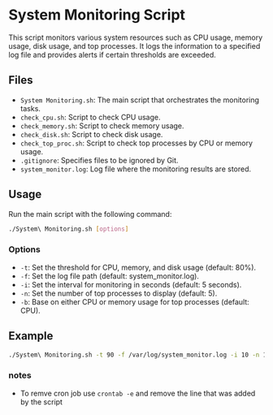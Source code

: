 # System Monitoring Script

This script monitors various system resources such as CPU usage, memory usage, disk usage, and top processes. It logs the information to a specified log file and provides alerts if certain thresholds are exceeded.

## Files

- `System Monitoring.sh`: The main script that orchestrates the monitoring tasks.
- `check_cpu.sh`: Script to check CPU usage.
- `check_memory.sh`: Script to check memory usage.
- `check_disk.sh`: Script to check disk usage.
- `check_top_proc.sh`: Script to check top processes by CPU or memory usage.
- `.gitignore`: Specifies files to be ignored by Git.
- `system_monitor.log`: Log file where the monitoring results are stored.

## Usage

Run the main script with the following command:

```sh
./System\ Monitoring.sh [options]
```

### Options

- `-t`: Set the threshold for CPU, memory, and disk usage (default: 80%).
- `-f`: Set the log file path (default: system_monitor.log).
- `-i`: Set the interval for monitoring in seconds (default: 5 seconds).
- `-n`: Set the number of top processes to display (default: 5).
- `-b`: Base on either CPU or memory usage for top processes (default: CPU).

## Example

```sh
./System\ Monitoring.sh -t 90 -f /var/log/system_monitor.log -i 10 -n 10 -b memory
```

### notes

- To remve cron job use `crontab -e` and remove the line that was added by the script
